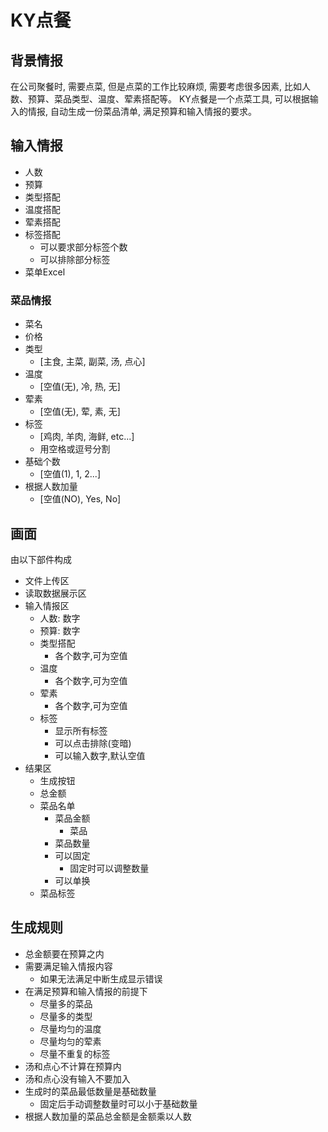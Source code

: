 # KY点餐

## 背景情报

在公司聚餐时, 需要点菜, 但是点菜的工作比较麻烦, 需要考虑很多因素, 比如人数、预算、菜品类型、温度、荤素搭配等。
KY点餐是一个点菜工具, 可以根据输入的情报, 自动生成一份菜品清单, 满足预算和输入情报的要求。

## 输入情报

- 人数
- 预算
- 类型搭配
- 温度搭配
- 荤素搭配
- 标签搭配
  - 可以要求部分标签个数
  - 可以排除部分标签
- 菜单Excel

### 菜品情报

- 菜名
- 价格
- 类型
  - [主食, 主菜, 副菜, 汤, 点心]
- 温度
  - [空值(无), 冷, 热, 无]
- 荤素
  - [空值(无), 荤, 素, 无]
- 标签
  - [鸡肉, 羊肉, 海鲜, etc...]
  - 用空格或逗号分割
- 基础个数
  - [空值(1), 1, 2...]
- 根据人数加量
  - [空值(NO), Yes, No]

## 画面

由以下部件构成

- 文件上传区
- 读取数据展示区
- 输入情报区
  - 人数: 数字
  - 预算: 数字
  - 类型搭配
    - 各个数字,可为空值
  - 温度
    - 各个数字,可为空值
  - 荤素
    - 各个数字,可为空值
  - 标签
    - 显示所有标签
    - 可以点击排除(变暗)
    - 可以输入数字,默认空值
- 结果区
  - 生成按钮
  - 总金额
  - 菜品名单
    - 菜品金额
      - 菜品
    - 菜品数量
    - 可以固定
      - 固定时可以调整数量
    - 可以单换
  - 菜品标签

## 生成规则

- 总金额要在预算之内
- 需要满足输入情报内容
  - 如果无法满足中断生成显示错误
- 在满足预算和输入情报的前提下
  - 尽量多的菜品
  - 尽量多的类型
  - 尽量均匀的温度
  - 尽量均匀的荤素
  - 尽量不重复的标签
- 汤和点心不计算在预算内
- 汤和点心没有输入不要加入
- 生成时的菜品最低数量是基础数量
  - 固定后手动调整数量时可以小于基础数量
- 根据人数加量的菜品总金额是金额乘以人数
